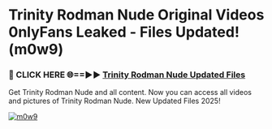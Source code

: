 # Trinity Rodman Nude Original Videos 0nlyFans Leaked - Files Updated! (m0w9)

<h3>🔴 CLICK HERE 🌐==►► <a href="https://tinyurl.com/5h6xmrr3" rel="nofollow">Trinity Rodman Nude Updated Files</a></h3>

Get Trinity Rodman Nude and all content. Now you can access all videos and pictures of Trinity Rodman Nude. New Updated Files 2025!

[![m0w9](https://i.imgur.com/KVD873Z.gif)](https://tinyurl.com/5h6xmrr3)
